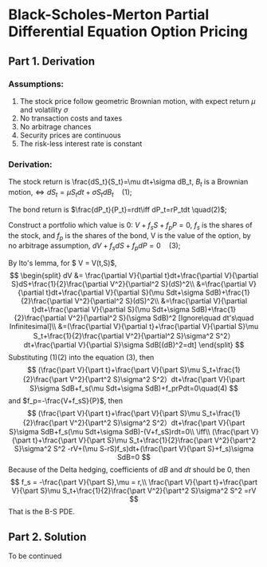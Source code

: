 # Black-Scholes-Merton Partial Differential Equation Option Pricing

## Part 1. Derivation

### Assumptions:

1. The stock price follow geometric Brownian motion, with expect return $\mu$ and volatility $\sigma$
2. No transaction costs and taxes
3. No arbitrage chances
4. Security prices are continuous 
5. The risk-less interest rate is constant

### Derivation:

The stock return is \frac{dS_t}{S_t}=\mu dt+\sigma dB_t, $B_t$ is a Brownian motion,$\iff dS_t= \mu S_tdt+\sigma S_tdB_t\quad(1)$;

The bond return is $\frac{dP_t}{P_t}=rdt\iff dP_t=rP_tdt \quad(2)$;

Construct a portfolio which value is 0: $V+f_sS+ f_pP = 0$, $f_s$ is the shares of the stock, and  $f_p$ is the shares of the bond, V is the value of the option, by no arbitrage assumption, $dV+f_sdS+f_pdP = 0\quad(3)$;

By Ito's lemma, for $ V = V(t,S)$,
$$
\begin{split}
dV &= \frac{\partial V}{\partial t}dt+\frac{\partial V}{\partial S}dS+\frac{1}{2}\frac{\partial V^2}{\partial^2 S}(dS)^2\\
&=\frac{\partial V}{\partial t}dt+\frac{\partial V}{\partial S}(\mu Sdt+\sigma SdB)+\frac{1}{2}\frac{\partial V^2}{\partial^2 S}(dS)^2\\
&=\frac{\partial V}{\partial t}dt+\frac{\partial V}{\partial S}(\mu Sdt+\sigma SdB)+\frac{1}{2}\frac{\partial V^2}{\partial^2 S}(\sigma SdB)^2 [Ignore\quad dt's\quad 
Infinitesimal]\\
&=(\frac{\partial V}{\partial t}+\frac{\partial V}{\partial S}\mu S_t+\frac{1}{2}\frac{\partial V^2}{\partial^2 S}\sigma^2 S^2）dt+\frac{\partial V}{\partial S}\sigma SdB[(dB)^2=dt]
\end{split}
$$
Substituting (1)(2) into the equation (3), then
$$
(\frac{\part V}{\part t}+\frac{\part V}{\part S}\mu S_t+\frac{1}{2}\frac{\part V^2}{\part^2 S}\sigma^2 S^2）dt+\frac{\part V}{\part S}\sigma SdB+f_s(\mu Sdt+\sigma SdB)+f_prPdt=0\quad(4)
$$
and $f_p=-\frac{V+f_sS}{P}$, then 
$$
(\frac{\part V}{\part t}+\frac{\part V}{\part S}\mu S_t+\frac{1}{2}\frac{\part V^2}{\part^2 S}\sigma^2 S^2）dt+\frac{\part V}{\part S}\sigma SdB+f_s(\mu Sdt+\sigma SdB)-(V+f_sS)rdt=0\\
\iff\\
(\frac{\part V}{\part t}+\frac{\part V}{\part S}\mu S_t+\frac{1}{2}\frac{\part V^2}{\part^2 S}\sigma^2 S^2 -rV+(\mu S-rS)f_s)dt+(\frac{\part V}{\part S}+f_s)\sigma SdB=0
$$
Because of the Delta hedging, coefficients of $dB$ and $dt$ should be 0, then
$$
f_s = -\frac{\part V}{\part S},\mu = r,\\
\frac{\part V}{\part t}+\frac{\part V}{\part S}\mu S_t+\frac{1}{2}\frac{\part V^2}{\part^2 S}\sigma^2 S^2 =rV
$$
That is the B-S PDE.

## Part 2. Solution

To be continued
